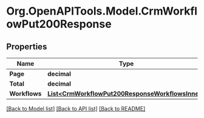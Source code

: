 # Org.OpenAPITools.Model.CrmWorkflowPut200Response

## Properties

Name | Type | Description | Notes
------------ | ------------- | ------------- | -------------
**Page** | **decimal** |  | [optional] 
**Total** | **decimal** |  | [optional] 
**Workflows** | [**List&lt;CrmWorkflowPut200ResponseWorkflowsInner&gt;**](CrmWorkflowPut200ResponseWorkflowsInner.md) |  | [optional] 

[[Back to Model list]](../README.md#documentation-for-models) [[Back to API list]](../README.md#documentation-for-api-endpoints) [[Back to README]](../README.md)

